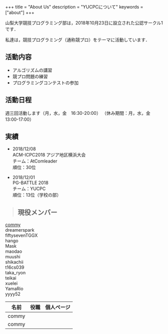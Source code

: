 +++
title = "About Us"
description = "YUCPCについて"
keywords = ["about"]
+++

山梨大学競技プログラミング部は，2018年10月23日に設立された公認サークル1です．

私達は，競技プログラミング（通称競プロ）をテーマに活動しています．

## 活動内容

* アルゴリズムの講習
* 競プロ問題の練習
* プログラミングコンテストの参加
  
## 活動日程

週三回活動します（月，水，金　16:30-20:00）
（休み期間：月，水，金　13:00-17:00）

## 実績

* 2018/12/08  
ACM-ICPC2018 アジア地区横浜大会  
チーム：AtComleader  
順位：30位  

* 2018/12/01  
PG-BATTLE 2018  
チーム：YUCPC  
順位：13位（学校の部）  

>## 現役メンバー

[commy](/member/commy)  
dreamerspark  
fiftysevenTGGX  
hango  
Mask  
maodao  
muushi  
shikachii  
t16cs039  
taka_ryon  
teikai  
xuelei  
YamaRio  
yyyy52  
<table class="table">
  <thead>
    <tr>
      <th scope="col">名前</th>
      <th scope="col">役職</th>
      <th scope="col">個人ページ</th>
    </tr>
  </thead>
  <tbody>
    <tr>
      <td>commy <a target="_blank" href="https://twitter.com/sososoda12" class="link twitter"><i class="fa fa-twitter" aria-hidden="true"></i></a>
      </td>
      <td></td>
      <td></td>
    </tr>
        <tr>
      <td>commy</td>
      <td></td>
      <td></td>
    </tr>
  </tbody>
</table>